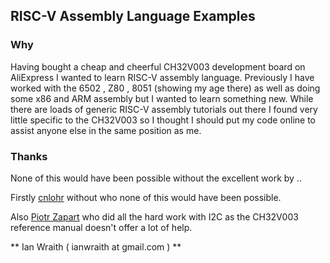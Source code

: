 ## RISC-V Assembly Language Examples

### Why
Having bought a cheap and cheerful CH32V003 development board on AliExpress I wanted to learn RISC-V assembly language.
Previously I have worked with the 6502 , Z80 , 8051 (showing my age there) as well as doing some x86 and ARM assembly
but I wanted to learn something new. While there are loads of generic RISC-V assembly tutorials out there I found
very little specific to the CH32V003 so I thought I should put my code online to assist anyone else in the same 
position as me.

### Thanks
None of this would have been possible without the excellent work by ..

Firstly [cnlohr](https://github.com/cnlohr/ch32v003fun) without who none of this would have been possible.

Also [Piotr Zapart](https://gist.github.com/hexeguitar) who did all the hard work with I2C as the CH32V003 
reference manual doesn't offer a lot of help.

** Ian Wraith ( ianwraith at gmail.com ) **



